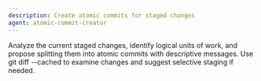 ```yaml
---
description: Create atomic commits for staged changes
agent: atomic-commit-creator
---
```

Analyze the current staged changes, identify logical units of work, and propose splitting them into atomic commits with descriptive messages. 
Use git diff --cached to examine changes and suggest selective staging if needed.